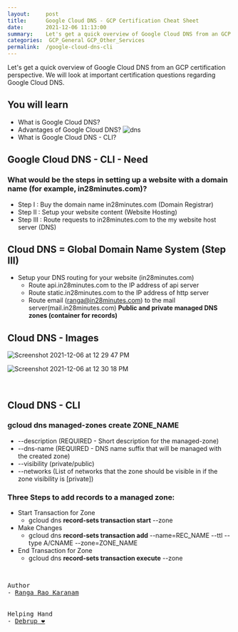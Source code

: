 ```yaml
---
layout:     post
title:      Google Cloud DNS - GCP Certification Cheat Sheet
date:       2021-12-06 11:13:00
summary:    Let's get a quick overview of Google Cloud DNS from an GCP certification perspective. We will look at important certification questions regarding Google Cloud DNS.
categories:  GCP_General GCP_Other_Services
permalink:  /google-cloud-dns-cli
---
```


Let's get a quick overview of Google Cloud DNS from an GCP certification perspective. We will look at important certification questions regarding Google Cloud DNS.

## You will learn
- What is Google Cloud DNS?
- Advantages of Google Cloud DNS?   ![dns](https://user-images.githubusercontent.com/57451228/144802720-8d5f1ff8-db0d-44c5-a071-6753209b168b.png)
- What is Google Cloud DNS - CLI?

## Google Cloud DNS - CLI - Need

### What would be the steps in setting up a website with a domain name (for example, in28minutes.com)?
- Step I : Buy the domain name in28minutes.com (Domain Registrar)
- Step II : Setup your website content (Website Hosting)
- Step III : Route requests to in28minutes.com to the my website host server (DNS)

## Cloud DNS = Global Domain Name System (Step III)


 - Setup your DNS routing for your website (in28minutes.com)
    - Route api.in28minutes.com to the IP address of api server
    - Route static.in28minutes.com to the IP address of http server
    - Route email (ranga@in28minutes.com) to the mail server(mail.in28minutes.com)
**Public and private managed DNS zones (container for records)**

## Cloud DNS - Images

![Screenshot 2021-12-06 at 12 29 47 PM](https://user-images.githubusercontent.com/57451228/144802315-cb848409-48f1-4301-ab5e-b0a307c5ec3c.png)

![Screenshot 2021-12-06 at 12 30 18 PM](https://user-images.githubusercontent.com/57451228/144802332-e23e47dc-b06b-4390-9163-3d20809a0beb.png)

<BR/>

## Cloud DNS - CLI

### gcloud dns managed-zones create ZONE_NAME
- --description (REQUIRED - Short description for the managed-zone)
- --dns-name (REQUIRED - DNS name suffix that will be managed with the created zone)
- --visibility (private/public)
- --networks (List of networks that the zone should be visible in if the zone visibility is [private])
 
### Three Steps to add records to a managed zone:
- Start Transaction for Zone
  - gcloud dns **record-sets transaction start** --zone
- Make Changes
  - gcloud dns **record-sets transaction add** --name=REC_NAME --ttl --type A/CNAME --zone=ZONE_NAME
- End Transaction for Zone
  - gcloud dns **record-sets transaction execute** --zone

<BR/>


<pre>
Author
- <a href="https://www.linkedin.com/in/rangakaranam/">Ranga Rao Karanam</a>
<br/>
Helping Hand
- <a href="https://www.linkedin.com/in/debrup-365/">Debrup ❤️</a>
</pre>

